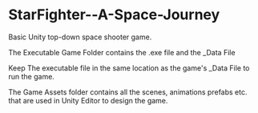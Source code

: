 # StarFighter--A-Space-Journey
Basic Unity top-down space shooter game.

The Executable Game Folder contains the .exe file and the _Data File

Keep The executable file in the same location as the game's _Data File to run the game.

The Game Assets folder contains all the scenes, animations prefabs etc. that are used in Unity Editor to design the game.
